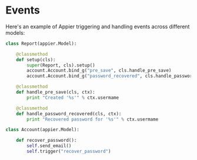 #  Events

Here's an example of Appier triggering and handling events across different models:

```python
class Report(appier.Model):

    @classmethod
    def setup(cls):
        super(Report, cls).setup()
        account.Account.bind_g("pre_save", cls.handle_pre_save)
        account.Account.bind_g("password_recovered", cls.handle_password_recovered)

    @classmethod
    def handle_pre_save(cls, ctx):
        print "Created '%s'" % ctx.usermame

    @classmethod
    def handle_password_recovered(cls, ctx):
        print "Recovered password for '%s'" % ctx.usermame

class Account(appier.Model):

    def recover_password():
        self.send_email()
        self.trigger("recover_password")
``` 
